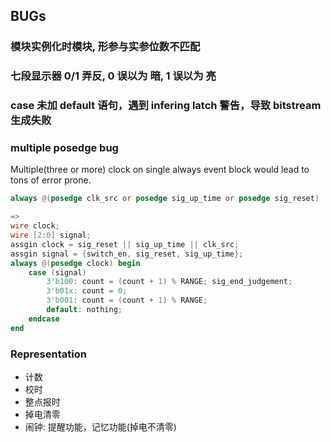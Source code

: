 ## BUGs

### 模块实例化时模块, 形参与实参位数不匹配

### 七段显示器 0/1 弄反, 0 误以为 暗, 1 误以为 亮

### case 未加 default 语句，遇到 infering latch 警告，导致 bitstream 生成失败

### multiple posedge bug

Multiple(three or more) clock on single always event block would lead to tons of error prone.

```verilog
always @(posedge clk_src or posedge sig_up_time or posedge sig_reset)

=>
wire clock;
wire [2:0] signal;
assgin clock = sig_reset || sig_up_time || clk_src;
assgin signal = {switch_en, sig_reset, sig_up_time};
always @(posedge clock) begin
    case (signal)
        3'b100: count = (count + 1) % RANGE; sig_end_judgement;
        3'b01x: count = 0;
        3'b001: count = (count + 1) % RANGE;
        default: nothing;
    endcase
end
```

### Representation

*   计数
*   校时
*   整点报时
*   掉电清零
*   闹钟: 提醒功能，记忆功能(掉电不清零)
